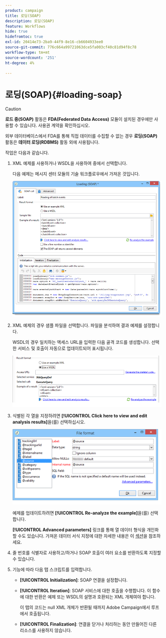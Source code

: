 ```yaml
---
product: campaign
title: 로딩(SOAP)
description: 로딩(SOAP)
feature: Workflows
hide: true
hidefromtoc: true
exl-id: 20414e73-2ba9-44f9-8e16-cb6604933ee0
source-git-commit: 776c664a99721063dce5fa003cf40c81d94f8c78
workflow-type: tm+mt
source-wordcount: '251'
ht-degree: 4%

---
```


# 로딩(SOAP){#loading-soap}



>[!CAUTION]
>
>**로드 중(SOAP)** 활동은 **FDA(Federated Data Access)** 모듈이 설치된 경우에만 사용할 수 있습니다. 사용권 계약을 확인하십시오.

외부 데이터베이스에서 FDA를 통해 직접 데이터를 수집할 수 없는 경우 **로딩(SOAP)** 활동은 **데이터 로딩(RDBMS)** 활동 외에 사용됩니다.

작업은 다음과 같습니다.

1. XML 예제를 사용하거나 WSDL을 사용하여 중에서 선택합니다.

   다음 예제는 메시지 센터 모듈의 기술 워크플로우에서 가져온 것입니다.

   ![](assets/load_soap_002.png)

1. XML 예제의 경우 샘플 파일을 선택합니다. 파일을 분석하여 결과 예제를 설정합니다.

   WSDL의 경우 일치하는 액세스 URL을 입력한 다음 골격 코드를 생성합니다. 선택한 서비스 및 호출이 자동으로 업데이트되어 표시됩니다.

   ![](assets/soap_load_003.png)

1. 식별된 각 열을 지정하려면 **[!UICONTROL Click here to view and edit analysis results]**&#x200B;을(를) 선택하십시오.

   ![](assets/soap_load_001.png)

   예제를 업데이트하려면 **[!UICONTROL Re-analyze the example]**&#x200B;을(를) 선택합니다.

   **[!UICONTROL Advanced parameters]** 링크를 통해 열 데이터 형식을 개인화할 수도 있습니다. 가져온 데이터 서식 지정에 대한 자세한 내용은 이 [섹션](../../platform/using/executing-import-jobs.md)을 참조하세요.

1. 줄 번호를 식별자로 사용하고/하거나 SOAP 호출이 여러 요소를 반환하도록 지정할 수 있습니다.
1. 기능에 따라 다음 탭 스크립트를 입력합니다.

   * **[!UICONTROL Initialization]**: SOAP 연결을 설정합니다.
   * **[!UICONTROL Iteration]**: SOAP 서비스에 대한 호출을 수행합니다. 이 함수에 대한 반환은 예제 또는 WSDL의 설명과 호환되는 XML 개체여야 합니다.

     이 탭의 코드는 null XML 개체가 반환될 때까지 Adobe Campaign에서 루프에서 호출됩니다.

   * **[!UICONTROL Finalization]**: 연결을 닫거나 처리하는 동안 만들어진 다른 리소스를 사용하지 않습니다.
